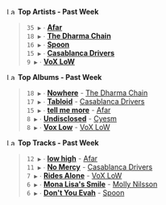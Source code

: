<!--START_LASTFM_ARTISTS:{"period": "7day", "rows": 5}-->
<a href="https://last.fm" target="_blank"><img src="https://user-images.githubusercontent.com/17434202/215290617-e793598d-d7c9-428f-9975-156db1ba89cc.svg" alt="Last.fm Logo" width="18" height="13"/></a> **Top Artists - Past Week**

> `35 ▶️` ∙ **[Afar](https://www.last.fm/music/Afar)**<br/>
> `18 ▶️` ∙ **[The Dharma Chain](https://www.last.fm/music/The+Dharma+Chain)**<br/>
> `16 ▶️` ∙ **[Spoon](https://www.last.fm/music/Spoon)**<br/>
> `15 ▶️` ∙ **[Casablanca Drivers](https://www.last.fm/music/Casablanca+Drivers)**<br/>
> `9 ▶️` ∙ **[VoX LoW](https://www.last.fm/music/VoX+LoW)**<br/>
<!--END_LASTFM_ARTISTS-->

<!--START_LASTFM_ALBUMS:{"period": "7day", "rows": 5}-->
<a href="https://last.fm" target="_blank"><img src="https://user-images.githubusercontent.com/17434202/215290617-e793598d-d7c9-428f-9975-156db1ba89cc.svg" alt="Last.fm Logo" width="18" height="13"/></a> **Top Albums - Past Week**

> `18 ▶️` ∙ **[Nowhere](https://www.last.fm/music/The+Dharma+Chain/Nowhere)** - [The Dharma Chain](https://www.last.fm/music/The+Dharma+Chain)<br/>
> `17 ▶️` ∙ **[Tabloid](https://www.last.fm/music/Casablanca+Drivers/Tabloid)** - [Casablanca Drivers](https://www.last.fm/music/Casablanca+Drivers)<br/>
> `15 ▶️` ∙ **[tell me more](https://www.last.fm/music/Afar/tell+me+more)** - [Afar](https://www.last.fm/music/Afar)<br/>
> `8 ▶️` ∙ **[Undisclosed](https://www.last.fm/music/Cyesm/Undisclosed)** - [Cyesm](https://www.last.fm/music/Cyesm)<br/>
> `8 ▶️` ∙ **[Vox Low](https://www.last.fm/music/VoX+LoW/Vox+Low)** - [VoX LoW](https://www.last.fm/music/VoX+LoW)<br/>
<!--END_LASTFM_ALBUMS-->

<!--START_LASTFM_TRACKS:{"period": "7day", "rows": 5}-->
<a href="https://last.fm" target="_blank"><img src="https://user-images.githubusercontent.com/17434202/215290617-e793598d-d7c9-428f-9975-156db1ba89cc.svg" alt="Last.fm Logo" width="18" height="13"/></a> **Top Tracks - Past Week**

> `12 ▶️` ∙ **[low high](https://www.last.fm/music/Afar/_/low+high)** - [Afar](https://www.last.fm/music/Afar)<br/>
> `11 ▶️` ∙ **[No Mercy](https://www.last.fm/music/Casablanca+Drivers/_/No+Mercy)** - [Casablanca Drivers](https://www.last.fm/music/Casablanca+Drivers)<br/>
> `7 ▶️` ∙ **[Rides Alone](https://www.last.fm/music/VoX+LoW/_/Rides+Alone)** - [VoX LoW](https://www.last.fm/music/VoX+LoW)<br/>
> `6 ▶️` ∙ **[Mona Lisa's Smile](https://www.last.fm/music/Molly+Nilsson/_/Mona+Lisa%27s+Smile)** - [Molly Nilsson](https://www.last.fm/music/Molly+Nilsson)<br/>
> `6 ▶️` ∙ **[Don't You Evah](https://www.last.fm/music/Spoon/_/Don%27t+You+Evah)** - [Spoon](https://www.last.fm/music/Spoon)<br/>
<!--END_LASTFM_TRACKS-->